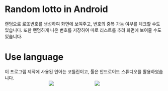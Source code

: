 # Random lotto in Android

랜덤으로 로또번호를 생성하여 화면에 보여주고, 번호의 중복 가능 여부를 체크할 수도 있습니다. 또한 랜덤하게 나온 번호를 저장하여 따로 리스트를 추려 화면에 보여줄 수도 있습니다.

# Use language

이 프로그램 제작에 사용된 언어는 코틀린이고, 툴은 안드로이드 스튜디오를 활용하였습니다. <br>
          <img src="https://img.shields.io/badge/kotlin-b9d8e7?style=flat&logo=kotlin&logoColor=ffffff"/>
         <img src="https://img.shields.io/badge/Android Studio-6cdcb3?style=flat&logo=Android Studio&logoColor=ffffff"/>
